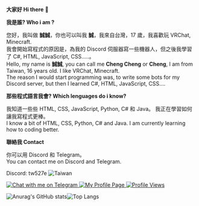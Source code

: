 **大家好 Hi there** 👋

**我是誰? Who i am ?**

您好，我叫做 **誠誠**，你也可以叫我 **誠**，我來自台灣，17 歲，我喜歡玩 VRChat, Minecraft.<br>
我會開始寫程式的原因是，為我的 Discord 伺服器寫一些機器人，但之後我學習了 C#, HTML, JavaScript, CSS.....。<br>
Hello, my name is **誠誠**, you can call me **Cheng Cheng** or **Cheng**, I am from Taiwan, 16 years old. I like VRChat, Minecraft.<br>
The reason I would start programming was, to write some bots for my Discord server, but then I learned C#, HTML, JavaScript, CSS….

**那些程式語言我會? Which lenguages do i know?**

我知道一些些 HTML, CSS, JavaScript, Python, C# 和 Java。 我正在學習如何讓我寫程式更棒。<br>
I know a bit of HTML, CSS, Python, C# and Java. I am currently learning how to coding better.

**聯絡我 Contact**

你可以用 Discord 和 Telegram。<br>
You can contact me on Discord and Telegram.

Discord: tw527e <img src="https://img.shields.io/badge/-Taiwan-ff1f4b" alt="Taiwan">

<a href="https://t.me/TW527E">
  <img src="https://img.shields.io/badge/-Chat%20on%20Telegram-blue" alt="Chat with me on Telegram">
</a>

<a href="https://tw527e.eu.org">
  <img src="https://img.shields.io/badge/-My%20Website-brightgreen" alt="My Profile Page">
</a>

<a href="https://github.com/TW527E/TW527E">
  <img src="https://komarev.com/ghpvc/?username=TW527E&color=blueviolet" alt="Profile Views">
</a><br>
  
![Anurag's GitHub stats](https://github-readme-stats.vercel.app/api?username=TW527E&theme=tokyonight&show_icons=true)![Top Langs](https://github-readme-stats.vercel.app/api/top-langs/?username=TW527E&layout=compact&theme=tokyonight)
